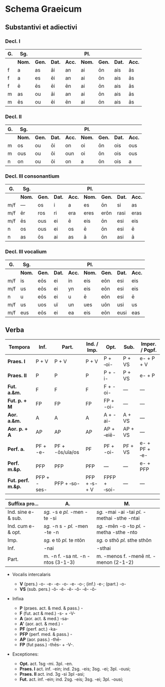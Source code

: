 # Schema Graeicum

## Substantivi et adiectivi

### Decl. I

| G.  | Sg.      |          |          |          | Pl.      |          |          |          |
| --- | -------- | -------- | -------- | -------- | -------- | -------- | -------- | -------- |
|     | **Nom.** | **Gen.** | **Dat.** | **Acc.** | **Nom.** | **Gen.** | **Dat.** | **Acc.** |
| f   | a        | as       | āi       | an       | ai       | ōn       | ais      | ās       |
| f   | a        | es       | ēi       | an       | ai       | ōn       | ais      | ās       |
| f   | ē        | ēs       | ēi       | ēn       | ai       | ōn       | ais      | ās       |
| m   | as       | ou       | āi       | an       | ai       | ōn       | ais      | ās       |
| m   | ēs       | ou       | ēi       | ēn       | ai       | ōn       | ais      | ās       |

### Decl. II

| G.  | Sg.      |          |          |          | Pl.      |          |          |          |
| --- | -------- | -------- | -------- | -------- | -------- | -------- | -------- | -------- |
|     | **Nom.** | **Gen.** | **Dat.** | **Acc.** | **Nom.** | **Gen.** | **Dat.** | **Acc.** |
| m   | os       | ou       | ōi       | on       | oi       | ōn       | ois      | ous      |
| m   | ous      | ou       | ōi       | oun      | oi       | ōn       | ois      | ous      |
| n   | on       | ou       | ōi       | on       | a        | ōn       | ois      | a        |

### Decl. III consonantium

| G.  | Sg.      |          |          |          | Pl.      |          |          |          |
| --- | -------- | -------- | -------- | -------- | -------- | -------- | -------- | -------- |
|     | **Nom.** | **Gen.** | **Dat.** | **Acc.** | **Nom.** | **Gen.** | **Dat.** | **Acc.** |
| m/f | —        | os       | i        | a        | es       | ōn       | si       | as       |
| m/f | ēr       | ros      | ri       | era      | eres     | erōn     | rasi     | eras     |
| m/f | ēs       | ous      | ei       | ē        | eis      | ōn       | esi      | eis      |
| n   | os       | ous      | ei       | os       | ē        | ōn       | esi      | ē        |
| n   | as       | ōs       | ai       | as       | ā        | ōn       | asi      | ā        |

### Decl. III vocalium

| G.  | Sg.      |          |          |          | Pl.      |          |          |          |
| --- | -------- | -------- | -------- | -------- | -------- | -------- | -------- | -------- |
|     | **Nom.** | **Gen.** | **Dat.** | **Acc.** | **Nom.** | **Gen.** | **Dat.** | **Acc.** |
| m/f | is       | eōs      | ei       | in       | eis      | eōn      | esi      | eis      |
| m/f | us       | eōs      | ei       | yn       | eis      | eōn      | esi      | eis      |
| n   | u        | eōs      | ei       | u        | ē        | eōn      | esi      | ē        |
| m/f | us       | uos      | uï       | un       | ues      | uōn      | usi      | us       |
| m/f | eus      | eōs      | ei       | ea       | eis      | eōn      | eusi     | eas      |

## Verba

| Tempora              | Inf.        | Part.           | Ind. / Imp.   | Opt.         | Sub.    | Imper. / Pqpf. |
| -------------------- | ----------- | --------------- | ------------- | ------------ | ------- | -------------- |
| **Praes. I**         | P + V       | P + V           | P + V         | P + ‑oi-     | P + VS  | e- + P + V     |
| **Praes. II**        | P           | P               | P             | P + -i-      | P + VS  | e- + P         |
| **Fut. a.&m.**       | F           | F               | F             | F + -oi-     | —       | —              |
| **Fut. p. + M**      | FP          | FP              | FP            | FP + -oi-    | —       | —              |
| **Aor. a.&m.**       | A           | A               | A             | A + -ai-     | A + VS  | —              |
| **Aor. p. + A**      | AP          | AP              | AP            | AP + ‑eiē-   | AP + VS | —              |
| **Perf. a.**         | PF + -e-    | PF + -ōs/uîa/os | PF            | PF + -oi-    | PF + VS | e- + PF + ‑e-  |
| **Perf. m.&p.**      | PFP         | PFP             | PFP           | —            | —       | e- + PFP       |
| **Fut. perf. m.&p.** | PFP + -ses- | PFP + ‑so-      | PFP + ‑s- + V | FPFP + ‑soi- | —       | —              |

| Suffixa pro...      | A.                                | M.                                            |
| ------------------- | --------------------------------- | --------------------------------------------- |
| Ind. sine e- & sub. | _sg._ -s e _pl._ -men -te -si     | _sg._ -mai -ai -tai _pl._ -methai -sthe -ntai |
| Ind. cum e- & opt.  | _sg._ -n s - _pl._ -men -te -n    | _sg._ -mēn -o -to _pl._ -metha -sthe -nto     |
| Imp.                | _sg._ e tō _pl._ te ntōn          | _sg._ o sthō _pl._ sthe sthōn                 |
| Inf.                | -nai                              | -sthai                                        |
| Part.               | m. -n f. -sa nt. -n -ntos (3-1-3) | m. -menos f. -menē nt. -menon (2-1-2)         |

- Vocalis intercalaris

  - **V** (pers.) -o- -e- -e- -o- -e- -o-; (inf.) -e-; (part.) -o-
  - **VS** (sub. pers.) -ô- -ê- -ê- -ô- -ê- -ô-

- Infixa

  - **P** (praes. act. & med. & pass.) -
  - **F** (fut. act & med.) -s- + -V-
  - **A** (aor. act. & med.) -sa-
  - **A'** (aor. act. & med.) -
  - **PF** (perf. act.) -ka-
  - **PFP** (perf. med. & pass.) -
  - **AP** (aor. pass.) -thē-
  - **FP** (fut pass.) -thēs- + -V-.

- Exceptiones:
  - **Opt.** act. 1sg -mi. 3pl. -en.
  - **Praes. I** act. inf. -ein; ind. 2sg. -eis; 3sg. -ei; 3pl. -ousi;
  - **Praes. II** act. ind. 3g -si 3pl -asi;
  - **Fut.** act. inf. -ein; ind. 2sg. -eis; 3sg. -ei; 3pl. -ousi;
